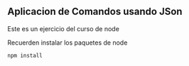 ## Aplicacion de Comandos usando JSon

Este es un ejercicio del curso de node

Recuerden instalar los paquetes de node
```
npm install
```
